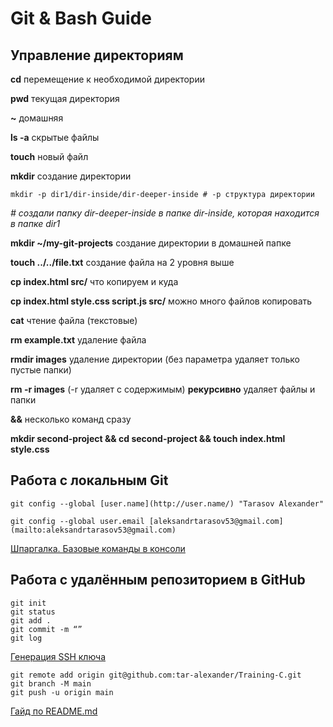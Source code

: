 # Git & Bash Guide

## Управление директориям

**cd** перемещение к необходимой директории

**pwd** текущая директория

**~** домашняя

**ls -a** скрытые файлы

**touch** новый файл

**mkdir** создание директории

```
mkdir -p dir1/dir-inside/dir-deeper-inside # -p структура директории
```

*# создали папку dir-deeper-inside в папке dir-inside, которая находится в папке dir1*

**mkdir ~/my-git-projects** создание директории в домашней папке

**touch ../../file.txt** создание файла на 2 уровня выше

**cp index.html src/** что копируем и куда

**cp index.html style.css script.js src/** можно много файлов копировать

**cat** чтение файла (текстовые)

**rm example.txt** удаление файла

**rmdir images** удаление директории (без параметра удаляет только пустые папки)

**rm -r images** (-r удаляет с содержимым) **рекурсивно** удаляет файлы и папки

**&&** несколько команд сразу

**mkdir second-project && cd second-project && touch index.html style.css**

## Работа с локальным Git

```
git config --global [user.name](http://user.name/) "Tarasov Alexander"

git config --global user.email [aleksandrtarasov53@gmail.com](mailto:aleksandrtarasov53@gmail.com)
```

[Шпаргалка. Базовые команды в консоли](https://practicum.yandex.ru/trainer/git-basics/lesson/fe0bcd71-f592-423b-bb81-27c37a6a115b/)

## Работа с удалённым репозиторием в GitHub

```
git init
git status
git add .
git commit -m “”
git log
```

[Генерация SSH ключа](https://practicum.yandex.ru/trainer/git-basics/lesson/42435683-0922-4231-bfb4-d7d32d61f50a/)

```
git remote add origin git@github.com:tar-alexander/Training-C.git
git branch -M main
git push -u origin main
```

[Гайд по README.md](https://practicum.yandex.ru/trainer/git-basics/lesson/c6b9607c-e8bc-4446-89f9-c74522c3492f/)
